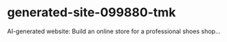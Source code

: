 # generated-site-099880-tmk
AI-generated website: Build an online store for a professional shoes shop...
